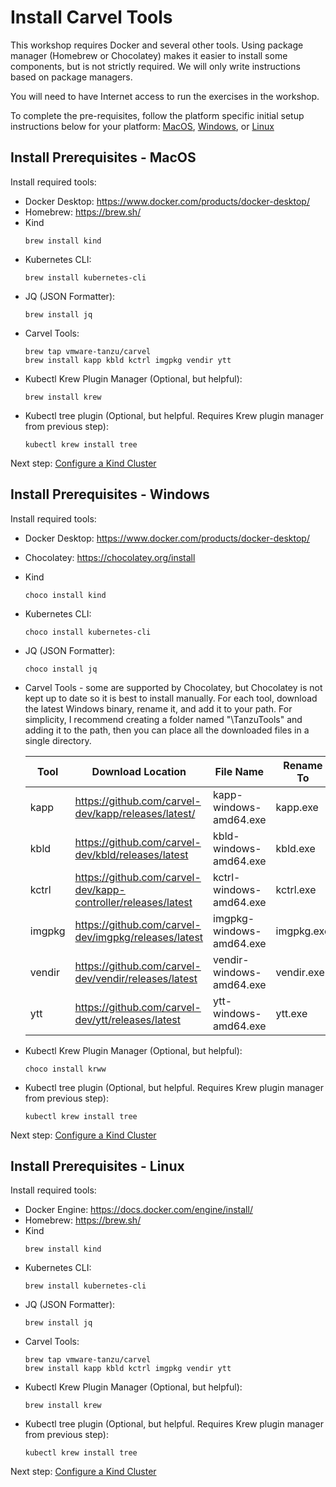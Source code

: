 # Install Carvel Tools

This workshop requires Docker and several other tools. Using package manager (Homebrew or Chocolatey) makes it
easier to install some components, but is not strictly required. We will only write instructions based on
package managers.

You will need to have Internet access to run the exercises in the workshop.

To complete the pre-requisites, follow the platform specific initial setup instructions below for your platform:
   [MacOS](#install-prerequisites---macos), [Windows](#install-prerequisites---windows), or [Linux](#install-prerequisites---linux)

## Install Prerequisites - MacOS

Install required tools:

- Docker Desktop: https://www.docker.com/products/docker-desktop/
- Homebrew: https://brew.sh/
- Kind
   ```shell
   brew install kind
   ```
- Kubernetes CLI:
   ```shell
   brew install kubernetes-cli
   ```
- JQ (JSON Formatter):
   ```shell
   brew install jq
   ```
- Carvel Tools:
   ```shell
   brew tap vmware-tanzu/carvel
   brew install kapp kbld kctrl imgpkg vendir ytt
   ```
- Kubectl Krew Plugin Manager (Optional, but helpful):
   ```shell
   brew install krew
   ```
- Kubectl tree plugin (Optional, but helpful. Requires Krew plugin manager from previous step):
   ```shell
   kubectl krew install tree
   ```

Next step: [Configure a Kind Cluster](KindClusterConfiguration.md)

## Install Prerequisites - Windows

Install required tools:

- Docker Desktop: https://www.docker.com/products/docker-desktop/
- Chocolatey: https://chocolatey.org/install
- Kind
   ```shell
   choco install kind
   ```
- Kubernetes CLI:
   ```shell
   choco install kubernetes-cli
   ```
- JQ (JSON Formatter):
   ```shell
   choco install jq
   ```
- Carvel Tools - some are supported by Chocolatey, but Chocolatey is not kept up to date so it is best to install manually. For each
  tool, download the latest Windows binary, rename it, and add it to your path. For simplicity, I recommend creating a folder
  named "\TanzuTools" and adding it to the path, then you can place all the downloaded files in a single directory.

   | Tool   |  Download Location                                            | File Name                | Rename To  |
   |--------|---------------------------------------------------------------|--------------------------|------------|
   | kapp   | https://github.com/carvel-dev/kapp/releases/latest/           | kapp-windows-amd64.exe   | kapp.exe   |
   | kbld   | https://github.com/carvel-dev/kbld/releases/latest            | kbld-windows-amd64.exe   | kbld.exe   |
   | kctrl  | https://github.com/carvel-dev/kapp-controller/releases/latest | kctrl-windows-amd64.exe  | kctrl.exe  |
   | imgpkg | https://github.com/carvel-dev/imgpkg/releases/latest          | imgpkg-windows-amd64.exe | imgpkg.exe |
   | vendir | https://github.com/carvel-dev/vendir/releases/latest          | vendir-windows-amd64.exe | vendir.exe |
   | ytt    | https://github.com/carvel-dev/ytt/releases/latest             | ytt-windows-amd64.exe    | ytt.exe    |

- Kubectl Krew Plugin Manager (Optional, but helpful):
   ```shell
   choco install krww
   ```
- Kubectl tree plugin (Optional, but helpful. Requires Krew plugin manager from previous step):
   ```shell
   kubectl krew install tree
   ```

Next step: [Configure a Kind Cluster](KindClusterConfiguration.md)

## Install Prerequisites - Linux

Install required tools:

- Docker Engine: https://docs.docker.com/engine/install/
- Homebrew: https://brew.sh/
- Kind
   ```shell
   brew install kind
   ```
- Kubernetes CLI:
   ```shell
   brew install kubernetes-cli
   ```
- JQ (JSON Formatter):
   ```shell
   brew install jq
   ```
- Carvel Tools:
   ```shell
   brew tap vmware-tanzu/carvel
   brew install kapp kbld kctrl imgpkg vendir ytt
   ```
- Kubectl Krew Plugin Manager (Optional, but helpful):
   ```shell
   brew install krew
   ```
- Kubectl tree plugin (Optional, but helpful. Requires Krew plugin manager from previous step):
   ```shell
   kubectl krew install tree
   ```

Next step: [Configure a Kind Cluster](KindClusterConfiguration.md)
